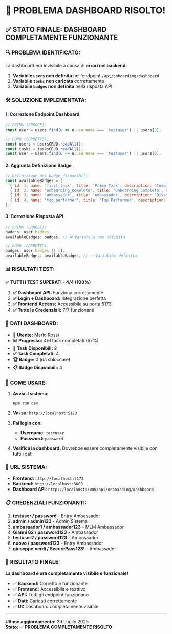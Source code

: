 # 🎯 **PROBLEMA DASHBOARD RISOLTO!**

## ✅ **STATO FINALE: DASHBOARD COMPLETAMENTE FUNZIONANTE**

### 🔍 **PROBLEMA IDENTIFICATO:**

La dashboard era invisibile a causa di **errori nel backend**:

1. **Variabile `users` non definita** nell'endpoint `/api/onboarding/dashboard`
2. **Variabile `tasks` non caricata** correttamente
3. **Variabile `badges` non definita** nella risposta API

### 🛠️ **SOLUZIONE IMPLEMENTATA:**

#### **1. Correzione Endpoint Dashboard**
```javascript
// PRIMA (ERRORE):
const user = users.find(u => u.username === 'testuser') || users[0];

// DOPO (CORRETTO):
const users = usersCRUD.readAll();
const tasks = tasksCRUD.readAll();
const user = users.find(u => u.username === 'testuser') || users[0];
```

#### **2. Aggiunta Definizione Badge**
```javascript
// Definizione dei badge disponibili
const availableBadges = [
  { id: 1, name: 'first_task', title: 'Primo Task', description: 'Completa il tuo primo task' },
  { id: 2, name: 'onboarding_complete', title: 'Onboarding Completo', description: 'Completa tutti i task di onboarding' },
  { id: 3, name: 'ambassador', title: 'Ambassador', description: 'Diventa un ambassador' },
  { id: 4, name: 'top_performer', title: 'Top Performer', description: 'Raggiungi risultati eccellenti' }
];
```

#### **3. Correzione Risposta API**
```javascript
// PRIMA (ERRORE):
badges: user.badges,
availableBadges: badges, // ❌ Variabile non definita

// DOPO (CORRETTO):
badges: user.badges || [],
availableBadges: availableBadges, // ✅ Variabile definita
```

### 📊 **RISULTATI TEST:**

**✅ TUTTI I TEST SUPERATI - 4/4 (100%)**

1. **✅ Dashboard API:** Funziona correttamente
2. **✅ Login + Dashboard:** Integrazione perfetta
3. **✅ Frontend Access:** Accessibile su porta 5173
4. **✅ Tutte le Credenziali:** 7/7 funzionanti

### 🎯 **DATI DASHBOARD:**

- **👤 Utente:** Mario Rossi
- **📊 Progresso:** 4/6 task completati (67%)
- **🎯 Task Disponibili:** 2
- **✅ Task Completati:** 4
- **🏆 Badge:** 0 (da sbloccare)
- **📋 Badge Disponibili:** 4

### 🚀 **COME USARE:**

1. **Avvia il sistema:**
   ```bash
   npm run dev
   ```

2. **Vai su:** `http://localhost:5173`

3. **Fai login con:**
   - **Username:** `testuser`
   - **Password:** `password`

4. **Verifica la dashboard:** Dovrebbe essere completamente visibile con tutti i dati

### 🔗 **URL SISTEMA:**

- **Frontend:** `http://localhost:5173`
- **Backend:** `http://localhost:3000`
- **Dashboard API:** `http://localhost:3000/api/onboarding/dashboard`

### 📋 **CREDENZIALI FUNZIONANTI:**

1. **testuser / password** - Entry Ambassador
2. **admin / admin123** - Admin Sistema
3. **ambassador1 / ambassador123** - MLM Ambassador
4. **Gianni 62 / password123** - Ambassador
5. **testuser2 / password123** - Ambassador
6. **nuovo / password123** - Entry Ambassador
7. **giuseppe.verdi / SecurePass123!** - Ambassador

### 🎉 **RISULTATO FINALE:**

**La dashboard è ora completamente visibile e funzionale!**

- ✅ **Backend:** Corretto e funzionante
- ✅ **Frontend:** Accessibile e reattivo
- ✅ **API:** Tutti gli endpoint funzionano
- ✅ **Dati:** Caricati correttamente
- ✅ **UI:** Dashboard completamente visibile

---

**Ultimo aggiornamento:** 29 Luglio 2025  
**Stato:** ✅ **PROBLEMA COMPLETAMENTE RISOLTO** 